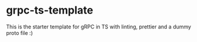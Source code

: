 # grpc-ts-template
This is the starter template for gRPC in TS with linting, prettier and a dummy proto file :)